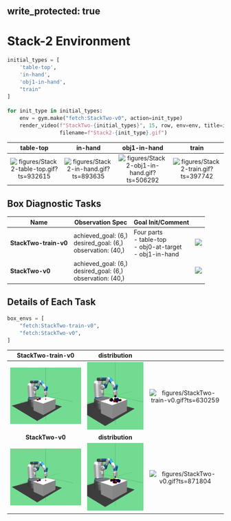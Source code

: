 
write_protected: true
---

# Stack-2 Environment


```python
initial_types = [
    'table-top',
    'in-hand',
    'obj1-in-hand',
    "train"
]

for init_type in initial_types:
    env = gym.make("fetch:StackTwo-v0", action=init_type)
    render_video(f"StackTwo-{initial_types}", 15, row, env=env, title=init_type,
                 filename=f"Stack2-{init_type}.gif")
```

| **table-top** | **in-hand** | **obj1-in-hand** | **train** |
|:-------------:|:-----------:|:----------------:|:---------:|
| ![figures/Stack2-table-top.gif?ts=932615](figures/Stack2-table-top.gif?ts=932615) | ![figures/Stack2-in-hand.gif?ts=893635](figures/Stack2-in-hand.gif?ts=893635) | ![figures/Stack2-obj1-in-hand.gif?ts=506292](figures/Stack2-obj1-in-hand.gif?ts=506292) | ![figures/Stack2-train.gif?ts=397742](figures/Stack2-train.gif?ts=397742) |

## Box Diagnostic Tasks

| Name                   | Observation Spec                     | Goal Init/Comment  |  |
| -----------------      | ----------------                     | -------            | ------ |
| **StackTwo-train-v0**  | achieved_goal: (6,)<br>desired_goal: (6,)<br>observation: (40,)  | Four parts<br>- table-top<br>- obj0-at-target<br>- obj1-in-hand  | ![](figures/StackTwo-train-v0.gif) |
| **StackTwo-v0**        | achieved_goal: (6,)<br>desired_goal: (6,)<br>observation: (40,)        |                    | ![](figures/StackTwo-v0.gif) |

## Details of Each Task

```python
box_envs = [
    "fetch:StackTwo-train-v0",
    "fetch:StackTwo-v0",
]
```
| **StackTwo-train-v0** | **distribution** |   |
|:---------------------:|:----------------:|:-:|
| ![figures/StackTwo-train-v0_init.png?ts=147765](figures/StackTwo-train-v0_init.png?ts=147765) | ![figures/StackTwo-train-v0_reset.png?ts=218797](figures/StackTwo-train-v0_reset.png?ts=218797) | ![figures/StackTwo-train-v0.gif?ts=630259](figures/StackTwo-train-v0.gif?ts=630259) |
| **StackTwo-v0** | **distribution** |   |
| ![figures/StackTwo-v0_init.png?ts=174984](figures/StackTwo-v0_init.png?ts=174984) | ![figures/StackTwo-v0_reset.png?ts=237400](figures/StackTwo-v0_reset.png?ts=237400) | ![figures/StackTwo-v0.gif?ts=871804](figures/StackTwo-v0.gif?ts=871804) |
